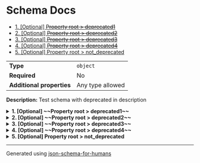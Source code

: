 # Schema Docs

- [1. [Optional] ~~Property root > deprecated1~~](#deprecated1)
- [2. [Optional] ~~Property root > deprecated2~~](#deprecated2)
- [3. [Optional] ~~Property root > deprecated3~~](#deprecated3)
- [4. [Optional] ~~Property root > deprecated4~~](#deprecated4)
- [5. [Optional] Property root > not_deprecated](#not_deprecated)

|                           |                  |
| ------------------------- | ---------------- |
| **Type**                  | `object`         |
| **Required**              | No               |
| **Additional properties** | Any type allowed |

**Description:** Test schema with deprecated in description

<details>
<summary>
<strong> <a name="deprecated1"></a>1. [Optional] ~~Property root > deprecated1~~</strong>  

</summary>
<blockquote>

|                           |                  |
| ------------------------- | ---------------- |
| **Type**                  | `object`         |
| **Required**              | No               |
| **Deprecated**            |
| **Additional properties** | Any type allowed |

**Description:** [Deprecated]

</blockquote>
</details>

<details>
<summary>
<strong> <a name="deprecated2"></a>2. [Optional] ~~Property root > deprecated2~~</strong>  

</summary>
<blockquote>

|                           |                  |
| ------------------------- | ---------------- |
| **Type**                  | `object`         |
| **Required**              | No               |
| **Deprecated**            |
| **Additional properties** | Any type allowed |

**Description:** [Deprecated - Use `not_deprecated` instead]

</blockquote>
</details>

<details>
<summary>
<strong> <a name="deprecated3"></a>3. [Optional] ~~Property root > deprecated3~~</strong>  

</summary>
<blockquote>

|                           |                  |
| ------------------------- | ---------------- |
| **Type**                  | `object`         |
| **Required**              | No               |
| **Deprecated**            |
| **Additional properties** | Any type allowed |

**Description:** This is [Deprecated]

</blockquote>
</details>

<details>
<summary>
<strong> <a name="deprecated4"></a>4. [Optional] ~~Property root > deprecated4~~</strong>  

</summary>
<blockquote>

|                           |                  |
| ------------------------- | ---------------- |
| **Type**                  | `object`         |
| **Required**              | No               |
| **Deprecated**            |
| **Additional properties** | Any type allowed |

**Description:** This is [Deprecated - Use `not_deprecated` instead]

</blockquote>
</details>

<details>
<summary>
<strong> <a name="not_deprecated"></a>5. [Optional] Property root > not_deprecated</strong>  

</summary>
<blockquote>

|              |          |
| ------------ | -------- |
| **Type**     | `string` |
| **Required** | No       |

</blockquote>
</details>

----------------------------------------------------------------------------------------------------------------------------
Generated using [json-schema-for-humans](https://github.com/coveooss/json-schema-for-humans)